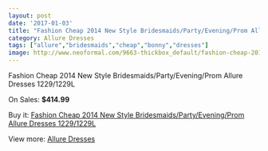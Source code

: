 ```yaml
---
layout: post
date: '2017-01-03'
title: "Fashion Cheap 2014 New Style Bridesmaids/Party/Evening/Prom Allure Dresses 1229/1229L"
category: Allure Dresses
tags: ["allure","bridesmaids","cheap","bonny","dresses"]
image: http://www.neoformal.com/9663-thickbox_default/fashion-cheap-2014-new-style-bridesmaids-party-evening-prom-allure-dresses-1229-1229l.jpg
---
```

Fashion Cheap 2014 New Style Bridesmaids/Party/Evening/Prom Allure Dresses 1229/1229L

On Sales: **$414.99**
<a href="https://www.neoformal.com/en/allure-dresses-2014/3348-fashion-cheap-2014-new-style-bridesmaids-party-evening-prom-allure-dresses-1229-1229l.html"><amp-img layout="responsive" width="600" height="600" src="//www.neoformal.com/9663-thickbox_default/fashion-cheap-2014-new-style-bridesmaids-party-evening-prom-allure-dresses-1229-1229l.jpg" alt="Fashion Cheap 2014 New Style Bridesmaids/Party/Evening/Prom Allure Dresses 1229/1229L 0" /></a>
<a href="https://www.neoformal.com/en/allure-dresses-2014/3348-fashion-cheap-2014-new-style-bridesmaids-party-evening-prom-allure-dresses-1229-1229l.html"><amp-img layout="responsive" width="600" height="600" src="//www.neoformal.com/9664-thickbox_default/fashion-cheap-2014-new-style-bridesmaids-party-evening-prom-allure-dresses-1229-1229l.jpg" alt="Fashion Cheap 2014 New Style Bridesmaids/Party/Evening/Prom Allure Dresses 1229/1229L 1" /></a>

Buy it: [Fashion Cheap 2014 New Style Bridesmaids/Party/Evening/Prom Allure Dresses 1229/1229L](https://www.neoformal.com/en/allure-dresses-2014/3348-fashion-cheap-2014-new-style-bridesmaids-party-evening-prom-allure-dresses-1229-1229l.html "Fashion Cheap 2014 New Style Bridesmaids/Party/Evening/Prom Allure Dresses 1229/1229L")

View more: [Allure Dresses](https://www.neoformal.com/en/38-allure-dresses-2014 "Allure Dresses")